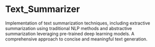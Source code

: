# Text_Summarizer
Implementation of text summarization techniques, including extractive summarization using traditional NLP methods and abstractive summarization leveraging pre-trained deep learning models. A comprehensive approach to concise and meaningful text generation.

